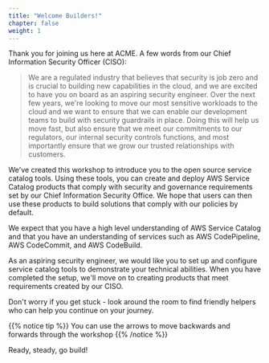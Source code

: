 ```yaml
---
title: "Welcome Builders!"
chapter: false
weight: 1
---
```


Thank you for joining us here at ACME. A few words from our Chief Information Security Officer (CISO):

>We are a regulated industry that believes that security is job zero and is crucial to building new capabilities in the cloud, and we are excited to have you on board as an aspiring security engineer. Over the next few years, we're looking to move our most sensitive workloads to the cloud and we want to ensure that we can enable our development teams to build with security guardrails in place. Doing this will help us move fast, but also ensure that we meet our commitments to our regulators, our internal security controls functions, and most importantly ensure that we grow our trusted relationships with customers.

We've created this workshop to introduce you to the open source service catalog tools. Using these tools, you can create and deploy AWS Service Catalog products that comply with security and governance requirements set by our Chief Information Security Office. We hope that users can then use these products to build solutions that comply with our policies by default.

We expect that you have a high level understanding of AWS Service Catalog and that you have an understanding of services such as AWS CodePipeline, AWS CodeCommit, and AWS CodeBuild.

As an aspiring security engineer, we would like you to set up and configure service catalog tools to demonstrate your technical abilities. When you have completed the setup, we'll move on to creating products that meet requirements created by our CISO.

Don't worry if you get stuck - look around the room to find friendly helpers who can help you continue on your journey.

{{% notice tip %}}
You can use the arrows to move backwards and forwards through the workshop
{{% /notice %}}

Ready, steady, go build!
